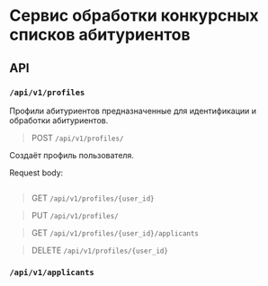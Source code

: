 # Сервис обработки конкурсных списков абитуриентов

## API

### `/api/v1/profiles`

Профили абитуриентов предназначенные для идентификации и обработки абитуриентов.

> POST `/api/v1/profiles/`

Создаёт профиль пользователя.

Request body:
```json

```

> GET `/api/v1/profiles/{user_id}`

> PUT `/api/v1/profiles/`

> GET `/api/v1/profiles/{user_id}/applicants`

> DELETE `/api/v1/profiles/{user_id}`

### `/api/v1/applicants`